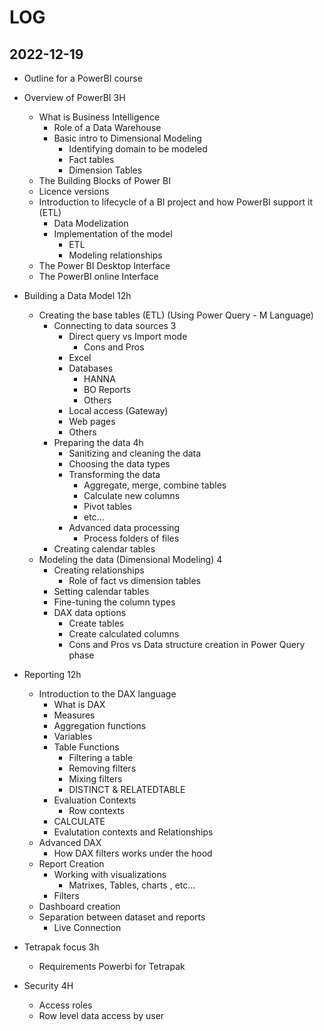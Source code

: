 # LOG

## 2022-12-19

* Outline for a PowerBI course

* Overview of PowerBI                                     3H
  * What is Business Intelligence
    * Role of a Data Warehouse
    * Basic intro to Dimensional Modeling
      * Identifying domain to be modeled
      * Fact tables
      * Dimension Tables
  * The Building Blocks of Power BI 
  * Licence versions
  * Introduction to lifecycle of a BI project and how PowerBI support it (ETL) 
    * Data Modelization
    * Implementation of the model
      * ETL
      * Modeling relationships
  * The Power BI Desktop Interface
  * The PowerBI online Interface
  
* Building a Data Model                                     12h
  * Creating the base tables (ETL) (Using Power Query - M Language)
    * Connecting to data sources   3
      * Direct query vs Import mode
        * Cons and Pros
      * Excel
      * Databases
        * HANNA
        * BO Reports
        * Others
      * Local access (Gateway)
      * Web pages
      * Others
    * Preparing the data  4h
      * Sanitizing and cleaning the data
      * Choosing the data types
      * Transforming the data
        * Aggregate, merge, combine tables
        * Calculate new columns
        * Pivot tables
        * etc...
      * Advanced data processing
        * Process folders of files
    * Creating calendar tables 
  * Modeling the data (Dimensional Modeling) 4
    * Creating relationships
      * Role of fact vs dimension tables
    * Setting calendar tables
    * Fine-tuning the column types
    * DAX data options
      * Create tables
      * Create calculated columns
      * Cons and Pros vs Data structure creation in Power Query phase 

* Reporting                                           12h
  * Introduction to the DAX language
    * What is DAX
    * Measures
    * Aggregation functions
    * Variables
    * Table Functions
      * Filtering a table
      * Removing filters
      * Mixing filters
      * DISTINCT & RELATEDTABLE
    * Evaluation Contexts
      * Row contexts
    * CALCULATE
    * Evalutation contexts and Relationships   
  * Advanced DAX
    * How DAX filters works under the hood
  * Report Creation
    * Working with visualizations
      * Matrixes, Tables, charts , etc...
    * Filters
  * Dashboard creation
  * Separation between dataset and reports
    * Live Connection

* Tetrapak focus                          3h
  * Requirements Powerbi for Tetrapak

* Security                                4H
  * Access roles
  * Row level data access by user


